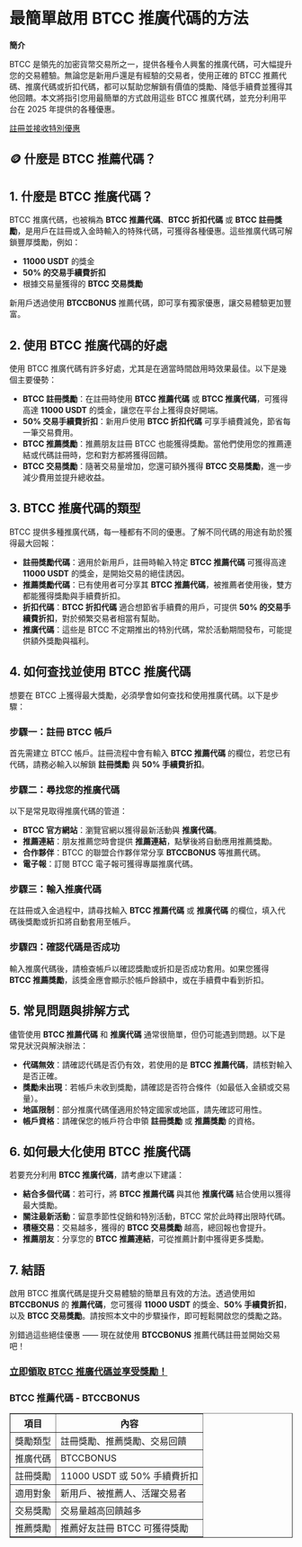 <h1>最簡單啟用 BTCC 推廣代碼的方法</h1>
<p><strong>簡介</strong></p>
<p>BTCC 是領先的加密貨幣交易所之一，提供各種令人興奮的推廣代碼，可大幅提升您的交易體驗。無論您是新用戶還是有經驗的交易者，使用正確的 BTCC 推薦代碼、推廣代碼或折扣代碼，都可以幫助您解鎖有價值的獎勵、降低手續費並獲得其他回饋。本文將指引您用最簡單的方式啟用這些 BTCC 推廣代碼，並充分利用平台在 2025 年提供的各種優惠。</p>
<p><a href="https://partner.btcc.com/us/c/BTCCBONUS/9303" target="_blank">註冊並接收特別優惠</a></p>

<img src="https://images.mirror-media.xyz/publication-images/sxUjn3XEbXjmLpy6-mMSB.png?height=500&amp;width=1000" decoding="async" data-nimg="fill" class="css-xah9so" style="position: absolute; inset: 0px; box-sizing: border-box; padding: 0px; border: none; margin: auto; display: block; width: 0px; height: 0px; min-width: 100%; max-width: 100%; min-height: 100%; max-height: 100%;">


<h2>🪙 什麼是 BTCC 推薦代碼？</h2>
<h2>1. 什麼是 BTCC 推廣代碼？</h2>
<p>BTCC 推廣代碼，也被稱為 <strong>BTCC 推薦代碼</strong>、<strong>BTCC 折扣代碼</strong> 或 <strong>BTCC 註冊獎勵</strong>，是用戶在註冊或入金時輸入的特殊代碼，可獲得各種優惠。這些推廣代碼可解鎖豐厚獎勵，例如：</p>
<ul>
<li><strong>11000 USDT</strong> 的獎金</li>
<li><strong>50% 的交易手續費折扣</strong></li>
<li>根據交易量獲得的 <strong>BTCC 交易獎勵</strong></li>
</ul>
<p>新用戶透過使用 <strong>BTCCBONUS</strong> 推薦代碼，即可享有獨家優惠，讓交易體驗更加豐富。</p>

<h2>2. 使用 BTCC 推廣代碼的好處</h2>
<p>使用 BTCC 推廣代碼有許多好處，尤其是在適當時間啟用時效果最佳。以下是幾個主要優勢：</p>
<ul>
<li><strong>BTCC 註冊獎勵</strong>：在註冊時使用 <strong>BTCC 推薦代碼</strong> 或 <strong>BTCC 推廣代碼</strong>，可獲得高達 <strong>11000 USDT</strong> 的獎金，讓您在平台上獲得良好開端。</li>
<li><strong>50% 交易手續費折扣</strong>：新用戶使用 <strong>BTCC 折扣代碼</strong> 可享手續費減免，節省每一筆交易費用。</li>
<li><strong>BTCC 推薦獎勵</strong>：推薦朋友註冊 BTCC 也能獲得獎勵。當他們使用您的推薦連結或代碼註冊時，您和對方都將獲得回饋。</li>
<li><strong>BTCC 交易獎勵</strong>：隨著交易量增加，您還可額外獲得 <strong>BTCC 交易獎勵</strong>，進一步減少費用並提升總收益。</li>
</ul>

<h2>3. BTCC 推廣代碼的類型</h2>
<p>BTCC 提供多種推廣代碼，每一種都有不同的優惠。了解不同代碼的用途有助於獲得最大回報：</p>
<ul>
<li><strong>註冊獎勵代碼</strong>：適用於新用戶，註冊時輸入特定 <strong>BTCC 推薦代碼</strong> 可獲得高達 <strong>11000 USDT</strong> 的獎金，是開始交易的絕佳誘因。</li>
<li><strong>推薦獎勵代碼</strong>：已有使用者可分享其 <strong>BTCC 推薦代碼</strong>，被推薦者使用後，雙方都能獲得獎勵與手續費折扣。</li>
<li><strong>折扣代碼</strong>：<strong>BTCC 折扣代碼</strong> 適合想節省手續費的用戶，可提供 <strong>50% 的交易手續費折扣</strong>，對於頻繁交易者相當有幫助。</li>
<li><strong>推廣代碼</strong>：這些是 BTCC 不定期推出的特別代碼，常於活動期間發布，可能提供額外獎勵與福利。</li>
</ul>

<h2>4. 如何查找並使用 BTCC 推廣代碼</h2>
<p>想要在 BTCC 上獲得最大獎勵，必須學會如何查找和使用推廣代碼。以下是步驟：</p>
<h3>步驟一：註冊 BTCC 帳戶</h3>
<p>首先需建立 BTCC 帳戶。註冊流程中會有輸入 <strong>BTCC 推薦代碼</strong> 的欄位，若您已有代碼，請務必輸入以解鎖 <strong>註冊獎勵</strong> 與 <strong>50% 手續費折扣</strong>。</p>

<h3>步驟二：尋找您的推廣代碼</h3>
<p>以下是常見取得推廣代碼的管道：</p>
<ul>
<li><strong>BTCC 官方網站</strong>：瀏覽官網以獲得最新活動與 <strong>推廣代碼</strong>。</li>
<li><strong>推薦連結</strong>：朋友推薦您時會提供 <strong>推薦連結</strong>，點擊後將自動應用推薦獎勵。</li>
<li><strong>合作夥伴</strong>：BTCC 的聯盟合作夥伴常分享 <strong>BTCCBONUS</strong> 等推薦代碼。</li>
<li><strong>電子報</strong>：訂閱 BTCC 電子報可獲得專屬推廣代碼。</li>
</ul>

<h3>步驟三：輸入推廣代碼</h3>
<p>在註冊或入金過程中，請尋找輸入 <strong>BTCC 推薦代碼</strong> 或 <strong>推廣代碼</strong> 的欄位，填入代碼後獎勵或折扣將自動套用至帳戶。</p>

<h3>步驟四：確認代碼是否成功</h3>
<p>輸入推廣代碼後，請檢查帳戶以確認獎勵或折扣是否成功套用。如果您獲得 <strong>BTCC 推薦獎勵</strong>，該獎金應會顯示於帳戶餘額中，或在手續費中看到折扣。</p>

<h2>5. 常見問題與排解方式</h2>
<p>儘管使用 <strong>BTCC 推薦代碼</strong> 和 <strong>推廣代碼</strong> 通常很簡單，但仍可能遇到問題。以下是常見狀況與解決辦法：</p>
<ul>
<li><strong>代碼無效</strong>：請確認代碼是否仍有效，若使用的是 <strong>BTCC 推薦代碼</strong>，請核對輸入是否正確。</li>
<li><strong>獎勵未出現</strong>：若帳戶未收到獎勵，請確認是否符合條件（如最低入金額或交易量）。</li>
<li><strong>地區限制</strong>：部分推廣代碼僅適用於特定國家或地區，請先確認可用性。</li>
<li><strong>帳戶資格</strong>：請確保您的帳戶符合申領 <strong>註冊獎勵</strong> 或 <strong>推薦獎勵</strong> 的資格。</li>
</ul>

<h2>6. 如何最大化使用 BTCC 推廣代碼</h2>
<p>若要充分利用 <strong>BTCC 推廣代碼</strong>，請考慮以下建議：</p>
<ul>
<li><strong>結合多個代碼</strong>：若可行，將 <strong>BTCC 推薦代碼</strong> 與其他 <strong>推廣代碼</strong> 結合使用以獲得最大獎勵。</li>
<li><strong>關注最新活動</strong>：留意季節性促銷和特別活動，BTCC 常於此時釋出限時代碼。</li>
<li><strong>積極交易</strong>：交易越多，獲得的 <strong>BTCC 交易獎勵</strong> 越高，總回報也會提升。</li>
<li><strong>推薦朋友</strong>：分享您的 <strong>BTCC 推薦連結</strong>，可從推薦計劃中獲得更多獎勵。</li>
</ul>

<h2>7. 結語</h2>
<p>啟用 BTCC 推廣代碼是提升交易體驗的簡單且有效的方法。透過使用如 <strong>BTCCBONUS</strong> 的 <strong>推薦代碼</strong>，您可獲得 <strong>11000 USDT</strong> 的獎金、<strong>50% 手續費折扣</strong>，以及 <strong>BTCC 交易獎勵</strong>。請按照本文中的步驟操作，即可輕鬆開啟您的獎勵之路。</p>
<p>別錯過這些絕佳優惠 —— 現在就使用 <strong>BTCCBONUS</strong> 推薦代碼註冊並開始交易吧！</p>

<h3><a href="https://partner.btcc.com/us/c/BTCCBONUS/9303" target="_blank">立即領取 BTCC 推廣代碼並享受獎勵！</a></h3>
<h3>BTCC 推薦代碼 - BTCCBONUS</h3>

<table border="1">
<thead>
<tr>
<th>項目</th>
<th>內容</th>
</tr>
</thead>
<tbody>
<tr>
<td>獎勵類型</td>
<td>註冊獎勵、推薦獎勵、交易回饋</td>
</tr>
<tr>
<td>推廣代碼</td>
<td>BTCCBONUS</td>
</tr>
<tr>
<td>註冊獎勵</td>
<td>11000 USDT 或 50% 手續費折扣</td>
</tr>
<tr>
<td>適用對象</td>
<td>新用戶、被推薦人、活躍交易者</td>
</tr>
<tr>
<td>交易獎勵</td>
<td>交易量越高回饋越多</td>
</tr>
<tr>
<td>推薦獎勵</td>
<td>推薦好友註冊 BTCC 可獲得獎勵</td>
</tr>
</tbody>
</table>
